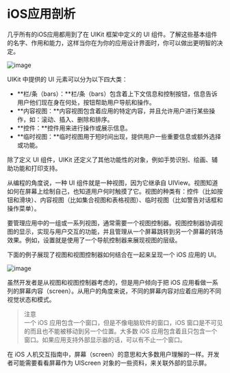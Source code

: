 # iOS应用剖析  
 
几乎所有的iOS应用都用到了在 UIKit 框架中定义的 UI 组件。了解这些基本组件的名字、作用和能力，这样当你在为你的应用设计界面时，你可以做出更明智的决定。
   
![image](images/uikit_ui_elements_2x.png)
 
UIKit 中提供的 UI 元素可以分为以下四大类： 
  
- **栏/条（bars）：**栏/条（bars）包含着上下文信息和控制按钮，信息告诉用户他们现在身在何处，按钮帮助用户导航和操作。  
- **内容视图：**内容视图包含着应用的特定内容，并且允许用户进行某些操作，如：滚动、插入、删除和排序。  
- **控件：**控件用来进行操作或展示信息。  
- **临时视图：**临时视图用于短时间出现，提供用户一些重要信息或额外选择或功能。 
  
除了定义 UI 组件，UIKit 还定义了其他功能性的对象，例如手势识别、绘画、辅助功能和打印支持。 
 
从编程的角度说，一种 UI 组件就是一种视图，因为它继承自 UIView。视图知道如何在屏幕上绘制自己，也知道用户何时触摸了它。视图的种类有：控件（比如按钮和滑块）、内容视图（比如集合视图和表格视图）、临时视图（比如警告对话框和操作菜单）。 
 
要管理应用中的一组或一系列视图，通常需要一个视图控制器。视图控制器协调视图的显示，实现与用户交互的功能，并且管理从一个屏幕跳转到另一个屏幕的转场效果。例如，设置就是使用了一个导航控制器来展现视图的层级。 
 
下面的例子展现了视图和视图控制器如何结合在一起来呈现一个 iOS 应用的 UI。 
 
![image](images/windowlayers_world_clock_2x.png) 
 
虽然开发者是从视图和视图控制器考虑的，但是用户倾向于把 iOS 应用看做一系列的屏幕内容（screen）。从用户的角度来说，不同的屏幕内容对应着应用的不同视觉状态和模式。

>注意    
>一个 iOS 应用包含一个窗口，但是不像电脑软件的窗口，iOS 窗口是不可见的而且也不能被移动到另一个位置。大多数 iOS 应用包含着且只包含一个窗口。如果应用支持外部显示器的话，可以有不止一个窗口。 
 
在 iOS 人机交互指南中，屏幕（screen）的意思和大多数用户理解的一样。开发者可能需要看看屏幕作为 UIScreen 对象的一些资料，来关联外部的显示屏。
